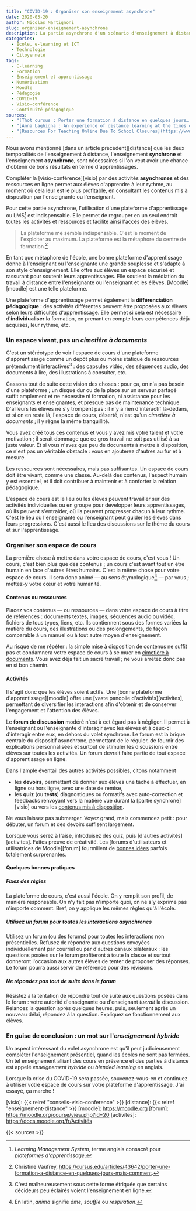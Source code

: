 ```yaml
---
title: "COVID-19 : Organiser son enseignement asynchrone"
date: 2020-03-20
author: Nicolas Martignoni
slug: organiser-enseignement-asynchrone
description: La partie asynchrone d'un scénario d'enseignement à distance est essentielle pour qu'il soit efficace. Cet article vous propose des pistes pour organiser ce volet de votre enseignement à distance.
categories:
  - École, e-learning et ICT
  - Technologie
  - Citoyenneté
tags:
  - E-learning
  - Formation
  - Enseignement et apprentissage
  - Numérisation
  - Moodle
  - Pédagogie
  - COVID-19
  - Visio-conférence
  - Continuité pédagogique
sources:
  - "[Thot cursus : Porter une formation à distance en quelques jours… mais comment ?](https://cursus.edu/articles/43642/porter-une-formation-a-distance-en-quelques-jours-mais-comment)"
  - "[Anna Laghigna : An experience of distance learning at the times of Corona ](https://youtu.be/s6INg0vg9hY)"
  - "[Resources For Teaching Online Due To School Closures](https://www.theedublogger.com/teaching-online-school-closures/)"
---
```

Nous avons mentionné [dans un article précédent][distance] que les deux temporalités de l'enseignement à distance, l'enseignement __synchrone__ et l'enseignement __asynchrone__, sont nécessaires si l'on veut avoir une chance d'obtenir de bons résultats en terme d'apprentissages.

Compléter la [visio-conférence][visio] par des activités __asynchrones__ et des ressources en ligne permet aux élèves d'apprendre à leur rythme, au moment où cela leur est le plus profitable, en consultant les contenus mis à disposition par l'enseignante ou l'enseignant.

<!--more-->

Pour cette partie asynchrone, l'utilisation d'une plateforme d'apprentissage ou LMS[^lms] est indispensable. Elle permet de regrouper en un seul endroit toutes les activités et ressources et facilite ainsi l'accès des élèves.

> La plateforme me semble indispensable. C'est le moment de l'exploiter au maximum. La plateforme est la métaphore du centre de formation.[^vaufrey]

En tant que métaphore de l'école, une bonne plateforme d'apprentissage donne à l'enseignant ou l'enseignante une grande souplesse et s'adapte à son style d'enseignement. Elle offre aux élèves un espace sécurisé et rassurant pour soutenir leurs apprentissages. Elle soutient la médiation du travail à distance entre l'enseignante ou l'enseignant et les élèves. [Moodle][moodle] est une telle plateforme.

Une plateforme d'apprentissage permet également la __différenciation pédagogique__ : des activités différentes peuvent être proposées aux élèves selon leurs difficultés d'apprentissage. Elle permet si cela est nécessaire d'__individualiser__ la formation, en prenant en compte leurs compétences déjà acquises, leur rythme, etc.

### Un espace vivant, pas un _cimetière à documents_

C'est un stéréotype de voir l'espace de cours d'une plateforme d'apprentissage comme un dépôt plus ou moins statique de ressources prétendument interactives[^decideurs] : des capsules vidéo, des séquences audio, des documents à lire, des illustrations à consulter, etc.

Cassons tout de suite cette vision des choses : pour ça, on n'a pas besoin d'une plateforme ; un disque dur ou de la place sur un serveur partagé suffit amplement et ne nécessite ni formation, ni assistance pour les enseignants et enseignantes, et presque pas de maintenance technique. D'ailleurs les élèves ne s'y trompent pas : il n'y a rien d'interactif là-dedans, et si on en reste là, l'espace de cours, déserté, n'est qu'un _cimetière à documents_ ; il y règne la même tranquillité.

Vous avez créé tous ces contenus et vous y avez mis votre talent et votre motivation ; il serait dommage que ce gros travail ne soit pas utilisé à sa juste valeur. Et si vous n'avez que peu de documents à mettre à disposition, ce n'est pas un véritable obstacle : vous en ajouterez d'autres au fur et à mesure.

Les ressources sont nécessaires, mais pas suffisantes. Un espace de cours doit être vivant, comme une classe. Au-delà des contenus, l'aspect humain y est essentiel, et il doit contribuer à maintenir et à conforter la relation pédagogique.

L'espace de cours est le lieu où les élèves peuvent travailler sur des activités individuelles ou en groupe pour développer leurs apprentissages, où ils peuvent s'entraider, où ils peuvent progresser chacun à leur rythme. C'est le lieu où l'enseignante ou l'enseignant peut guider les élèves dans leurs progressions. C'est aussi le lieu des discussions sur le thème du cours et sur l'apprentissage.

### Organiser son espace de cours

La première chose à mettre dans votre espace de cours, c'est vous ! Un cours, c'est bien plus que des contenus ; un cours c'est avant tout un être humain en face d'autres êtres humains.<!--  Vous le savez bien, d'ailleurs : le mythe de l'enseignement programmé a fait long feu il y a longtemps. Et si ce n'était pas vrai, vous et moi aurions depuis longtemps été remplacés par des projections de vidéos. --> C'est la même chose pour votre espace de cours. Il sera donc animé — au sens étymologique[^ame] — par vous ; mettez-y votre cœur et votre humanité.

#### Contenus ou ressources

Placez vos contenus — ou ressources — dans votre espace de cours à titre de références : documents textes, images, séquences audio ou vidéo, fichiers de tous types, liens, etc. Ils contiennent sous des formes variées la matière du cours, des illustrations ou des prolongements, de façon comparable à un manuel ou à tout autre moyen d'enseignement.

Au risque de me répéter : la simple mise à disposition de contenus ne suffit pas et condamnera votre espace de cours à se muer en [cimetière à documents](#un-espace-vivant-pas-un-_cimetière-à-documents_). Vous avez déjà fait un sacré travail ; ne vous arrêtez donc pas en si bon chemin.

#### Activités

Il s'agit donc que les élèves soient actifs. Une [bonne plateforme d'apprentissage][moodle] offre une [vaste panoplie d'activités][activites], permettant de diversifier les interactions afin d'obtenir et de conserver l'engagement et l'attention des élèves.

Le __forum de discussion__ modéré n'est à cet égard pas à négliger. Il permet à l'enseignant ou l'enseignante d'interagir avec les élèves et à ceux-ci d'interagir entre eux, en dehors du volet synchrone. Le forum est la brique centrale du dispositif asynchrone, permettant de le réguler, de fournir des explications personnalisées et surtout de stimuler les discussions entre élèves sur toutes les activités. Un forum devrait faire partie de tout espace d'apprentissage en ligne.

Dans l'ample éventail des autres activités possibles, citons notamment
- les __devoirs__, permettant de donner aux élèves une tâche à effectuer, en ligne ou hors ligne, avec une date de remise,
- les __quiz__ (ou __tests__) diagnostiques ou formatifs avec auto-correction et feedbacks renvoyant vers la matière vue durant la [partie synchrone][visio] ou vers les [contenus mis à disposition](#contenus-ou-ressources).

Ne vous laissez pas submerger. Voyez grand, mais commencez petit : pour débuter, un forum et des devoirs suffisent largement.

Lorsque vous serez à l'aise, introduisez des quiz, puis [d'autres activités][activites]. Faites preuve de créativité. Les [forums d'utilisateurs et utilisatrices de Moodle][forum] fourmillent de [bonnes idées](https://moodle.org/mod/glossary/view.php?id=6985) parfois totalement surprenantes.

#### Quelques bonnes pratiques

##### Fixez des règles

La plateforme de cours, c'est aussi l'école. On y remplit son profil, de manière responsable. On n'y fait pas n'importe quoi, on ne s'y exprime pas n'importe comment. Bref, on y applique les mêmes règles qu'à l'école.

##### Utilisez un forum pour toutes les interactions asynchrones

Utilisez un forum (ou des forums) pour toutes les interactions non présentielles. Refusez de répondre aux questions envoyées individuellement par courriel ou par d'autres canaux bilatéraux : les questions posées sur le forum profiteront à toute la classe et surtout donneront l'occasion aux autres élèves de tenter de proposer des réponses. Le forum pourra aussi servir de référence pour des révisions.

##### Ne répondez pas tout de suite dans le forum

Résistez à la tentation de répondre tout de suite aux questions posées dans le forum : votre autorité d'enseignante ou d'enseignant _tuerait_ la discussion. Relancez la question après quelques heures, puis, seulement après un nouveau délai, répondez à la question. Expliquez ce fonctionnement aux élèves.

### En guise de conclusion : un mot sur l'_enseignement hybride_

Un aspect intéressant du volet asynchrone est qu'il peut judicieusement compléter l'enseignement présentiel, quand les écoles ne sont pas fermées. Un tel enseignement alliant des cours en présence et des parties à distance est appelé _enseignement hybride_ ou _blended learning_ en anglais.

Lorsque la crise du COVID-19 sera passée, souvenez-vous-en et continuez à utiliser votre espace de cours sur votre plateforme d'apprentissage. J'ai essayé, ça marche !

  [^lms]: _Learning Management System_, terme anglais consacré pour _plateformes d'apprentissage_.
  [^vaufrey]: Christine Vaufrey, https://cursus.edu/articles/43642/porter-une-formation-a-distance-en-quelques-jours-mais-comment.
  [^decideurs]: C'est malheureusement sous cette forme étriquée que certains décideurs peu éclairés voient l'enseignement en ligne.
  [^ame]: En latin, _anima_ signifie _âme_, _souffle_ ou _respiration_.


  [visio]: {{< relref "conseils-visio-conference" >}}
  [distance]: {{< relref "enseignement-distance" >}}
  [moodle]: https://moodle.org
  [forum]: https://moodle.org/course/view.php?id=20
  [activites]: https://docs.moodle.org/fr/Activités

{{< sources >}}
